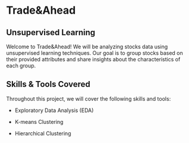 # Trade&Ahead

## Unsupervised Learning

Welcome to Trade&Ahead! We will be analyzing stocks data using unsupervised learning techniques. Our goal is to group stocks based on their provided attributes and share insights about the characteristics of each group.

## Skills & Tools Covered

Throughout this project, we will cover the following skills and tools:

- Exploratory Data Analysis (EDA)

- K-means Clustering

- Hierarchical Clustering
